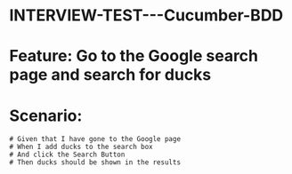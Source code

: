  # INTERVIEW-TEST---Cucumber-BDD
 # Feature: Go to the Google search page and search for ducks
 # Scenario:
	# Given that I have gone to the Google page
	# When I add ducks to the search box
	# And click the Search Button
	# Then ducks should be shown in the results
